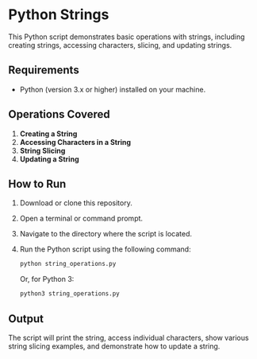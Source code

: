 # Python Strings

This Python script demonstrates basic operations with strings, including creating strings, accessing characters, slicing, and updating strings.

## Requirements

- Python (version 3.x or higher) installed on your machine.

## Operations Covered

1. **Creating a String**
2. **Accessing Characters in a String**
3. **String Slicing**
4. **Updating a String**

## How to Run

1. Download or clone this repository.
2. Open a terminal or command prompt.
3. Navigate to the directory where the script is located.
4. Run the Python script using the following command:

    ```bash
    python string_operations.py
    ```

   Or, for Python 3:

    ```bash
    python3 string_operations.py
    ```

## Output

The script will print the string, access individual characters, show various string slicing examples, and demonstrate how to update a string.
